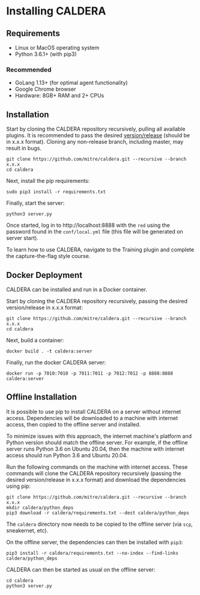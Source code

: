 # Installing CALDERA

## Requirements

* Linux or MacOS operating system
* Python 3.6.1+ (with pip3)

### Recommended

* GoLang 1.13+ (for optimal agent functionality)
* Google Chrome browser 
* Hardware: 8GB+ RAM and 2+ CPUs

## Installation

Start by cloning the CALDERA repository recursively, pulling all available plugins. It is recommended to pass the desired [version/release](https://github.com/mitre/caldera/releases) (should be in x.x.x format). Cloning any non-release branch, including master, may result in bugs.

```
git clone https://github.com/mitre/caldera.git --recursive --branch x.x.x
cd caldera
```

Next, install the pip requirements:

``` 
sudo pip3 install -r requirements.txt
```

Finally, start the server:

```
python3 server.py
```

Once started, log in to http://localhost:8888 with the `red` using the password found in the `conf/local.yml` file (this file will be generated on server start).

To learn how to use CALDERA, navigate to the Training plugin and complete the capture-the-flag style course.

## Docker Deployment

CALDERA can be installed and run in a Docker container.

Start by cloning the CALDERA repository recursively, passing the desired version/release in x.x.x format:

```
git clone https://github.com/mitre/caldera.git --recursive --branch x.x.x
cd caldera
```

Next, build a container:

```
docker build . -t caldera:server
```

Finally, run the docker CALDERA server:

```
docker run -p 7010:7010 -p 7011:7011 -p 7012:7012 -p 8888:8888 caldera:server
```

## Offline Installation

It is possible to use pip to install CALDERA on a server without internet access. Dependencies will be downloaded to a machine with internet access, then copied to the offline server and installed.

To minimize issues with this approach, the internet machine's platform and Python version should match the offline server. For example, if the offline server runs Python 3.6 on Ubuntu 20.04, then the machine with internet access should run Python 3.6 and Ubuntu 20.04.

Run the following commands on the machine with internet access. These commands will clone the CALDERA repository recursively (passing the desired version/release in x.x.x format) and download the dependencies using pip:

```
git clone https://github.com/mitre/caldera.git --recursive --branch x.x.x
mkdir caldera/python_deps
pip3 download -r caldera/requirements.txt --dest caldera/python_deps
```

The `caldera` directory now needs to be copied to the offline server (via `scp`, sneakernet, etc).

On the offline server, the dependencies can then be installed with `pip3`:

```
pip3 install -r caldera/requirements.txt --no-index --find-links caldera/python_deps
```

CALDERA can then be started as usual on the offline server:

```
cd caldera
python3 server.py
```
